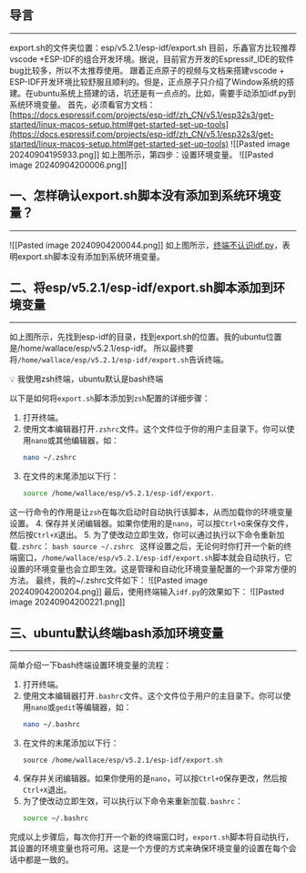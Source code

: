 ## 导言
---
export.sh的文件夹位置：esp/v5.2.1/esp-idf/export.sh
目前，乐鑫官方比较推荐vscode +ESP-IDF的组合开发环境。据说，目前官方开发的Espressif_IDE的软件bug比较多，所以不太推荐使用。
跟着正点原子的视频与文档来搭建vscode + ESP-IDF开发环境比较舒服且顺利的。但是，正点原子只介绍了Window系统的搭建。在ubuntu系统上搭建的话，坑还是有一点点的。比如，需要手动添加idf.py到系统环境变量。
首先，必须看官方文档：[https://docs.espressif.com/projects/esp-idf/zh_CN/v5.1/esp32s3/get-started/linux-macos-setup.html#get-started-set-up-tools](https://docs.espressif.com/projects/esp-idf/zh_CN/v5.1/esp32s3/get-started/linux-macos-setup.html#get-started-set-up-tools)
![[Pasted image 20240904195933.png]]
如上图所示，第四步：设置环境变量。
![[Pasted image 20240904200006.png]]


## 一、怎样确认export.sh脚本没有添加到系统环境变量？
---
![[Pasted image 20240904200044.png]]
如上图所示，[终端不认识idf.py](http://xn--idf-628dv56r32eq7z1ha.py)，表明export.sh脚本没有添加到系统环境变量。

## 二、将esp/v5.2.1/esp-idf/export.sh脚本添加到环境变量
---
如上图所示，先找到esp-idf的目录，找到export.sh的位置。我的ubuntu位置是/home/wallace/esp/v5.2.1/esp-idf。
所以最终要将`/home/wallace/esp/v5.2.1/esp-idf/export.sh`告诉终端。
<aside> 💡 我使用zsh终端，ubuntu默认是bash终端

</aside>

以下是如何将`export.sh`脚本添加到`zsh`配置的详细步骤：
1. 打开终端。
2. 使用文本编辑器打开`.zshrc`文件。这个文件位于你的用户主目录下。你可以使用`nano`或其他编辑器，如：
    ```bash
    nano ~/.zshrc
    ```
3. 在文件的末尾添加以下行：
    ```bash
    source /home/wallace/esp/v5.2.1/esp-idf/export.
    ```

这一行命令的作用是让`zsh`在每次启动时自动执行该脚本，从而加载你的环境变量设置。
4. 保存并关闭编辑器。如果你使用的是`nano`，可以按`Ctrl+O`来保存文件，然后按`Ctrl+X`退出。
5. 为了使改动立即生效，你可以通过执行以下命令重新加载`.zshrc`：
    ```bash
    source ~/.zshrc
    ```
这样设置之后，无论何时你打开一个新的终端窗口，`/home/wallace/esp/v5.2.1/esp-idf/export.sh`脚本就会自动执行，它设置的环境变量也会立即生效。这是管理和自动化环境变量配置的一个非常方便的方法。
最终，我的~/.zshrc文件如下：
![[Pasted image 20240904200204.png]]
最后，使用终端输入`idf.py`的效果如下：
![[Pasted image 20240904200221.png]]
## 三、ubuntu默认终端bash添加环境变量
---
简单介绍一下bash终端设置环境变量的流程：
1. 打开终端。
2. 使用文本编辑器打开`.bashrc`文件。这个文件位于用户的主目录下。你可以使用`nano`或`gedit`等编辑器，如：
    ```bash
    nano ~/.bashrc
    ```
3. 在文件的末尾添加以下行：
    ```
    source /home/wallace/esp/v5.2.1/esp-idf/export.sh
    ```
4. 保存并关闭编辑器。如果你使用的是`nano`，可以按`Ctrl+O`保存更改，然后按`Ctrl+X`退出。
5. 为了使改动立即生效，可以执行以下命令来重新加载`.bashrc`：
    ```bash
    source ~/.bashrc
    ```
完成以上步骤后，每次你打开一个新的终端窗口时，`export.sh`脚本将自动执行，其设置的环境变量也将可用。这是一个方便的方式来确保环境变量的设置在每个会话中都是一致的。